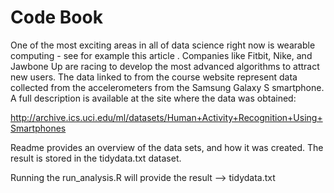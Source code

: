 # Code Book
One of the most exciting areas in all of data science right now is wearable computing - see for example this article . Companies like Fitbit, Nike, and Jawbone Up are racing to develop the most advanced algorithms to attract new users. The data linked to from the course website represent data collected from the accelerometers from the Samsung Galaxy S smartphone. A full description is available at the site where the data was obtained:

http://archive.ics.uci.edu/ml/datasets/Human+Activity+Recognition+Using+Smartphones 

Readme provides an overview of the data sets, and how it was created. The result is stored in the tidydata.txt dataset.

Running the run_analysis.R will provide the result --> tidydata.txt
